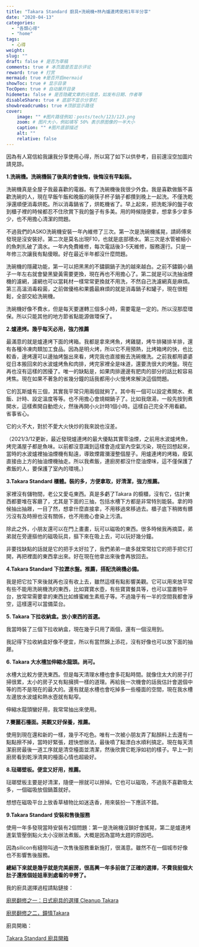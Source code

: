 ```yaml
---
title: "Takara Standard 廚具+洗碗機+林內爐連烤使用1年半分享"
date: "2020-04-13"
categories: 
  - "各類心得"
  - "home"
tags: 
  - 心得
weight:
slug: ""
draft: false # 是否为草稿
comments: true # 本页面是否显示评论
reward: true # 打赏
mermaid: true #是否开启mermaid
showToc: true # 显示目录
TocOpen: true # 自动展开目录
hidemeta: false # 是否隐藏文章的元信息，如发布日期、作者等
disableShare: true # 底部不显示分享栏
showbreadcrumbs: true #顶部显示路径
cover:
    image: "" #图片路径例如：posts/tech/123/123.png
    zoom: # 图片大小，例如填写 50% 表示原图像的一半大小
    caption: "" #图片底部描述
    alt: ""
    relative: false
---
```


因為有人寫信給我讓我分享使用心得，所以寫了如下以供參考，目前還沒空加圖片請見諒。

**1.洗碗機。洗碗機裝了後真的會後悔，後悔沒有早點裝。**

洗碗機真是全屋子我最喜歡的電器。有了洗碗機後我很少外食。我是喜歡做飯不喜歡洗碗的人，現在早飯午飯和晚飯的碗筷子杯子鍋子都攢到晚上一起洗。不僅洗乾淨還順便消毒烘乾。所以消毒鍋省了，烘乾機省了。早上起來，把洗乾淨的盤子收到櫃子裡的時候都忍不住欣賞下我的盤子有多美。用的時候隨便拿，想拿多少拿多少，也不用擔心清潔的問題。

不過我們的ASKO洗碗機安裝一年內維修了三次。第一次是洗碗機搖晃，請師傅來發現是沒安裝好。第二次是莫名出現F10，也就是底部積水。第三次是水管被細小的魚刺扎破了滴水。一年內免費維修，每次電話後3-5天維修，服務還行。只是一年修三次讓我有點傻眼。好在最近半年都沒什麼問題。

洗碗機的隱藏功能，第一可以把黑黑的不鏽鋼鍋子洗的越來越白。之前不鏽鋼小鍋子一年左右就會變黑變黃需要更換，現在再也不用擔心了。第二就是可以洗抽油煙機的濾網，濾網也可以當耗材一樣常常更換就不用洗，不然自己洗濾網真是麻煩。第三高溫消毒殺菌，之前做優格和果醬最麻煩的就是消毒鍋子和罐子，現在很輕鬆，全部交給洗碗機。

洗碗機好像不費水，但是每天要運轉三個多小時，需要電是一定的。所以沒那麼環保。所以只能其他的地方節省點能源做環保了。

**2.爐連烤。幾乎每天必用，強力推薦**

最滿意的就是爐連烤下面的烤箱。我都是拿來烤魚，烤雞腿，烤牛排豬排羊排，還有各種冷凍肉類加工食品。因為是明火烤，所以它不用預熱，比烤箱烤的快，也比較香，邊烤還可以邊抽烤盤出來看，烤完我也直接搬去洗碗機洗。之前我都用婆婆從日本搬回來的水波爐烤魚和肉排，烤完家裡全是味道，還要洗很大的烤盤。現在再也沒有這樣的困擾了。唯一的缺點是，如果肉排邊邊有肥肉的部分的話比較容易烤焦。現在如果不著急的省幾分鐘的話我都用小火慢烤來解決這個問題。

它的瓦斯爐有三個，其實我平常只用兩個就夠了。其中有一個可以設定煮開水、煮飯、計時、設定溫度等等。也不用擔心會燒糊鍋子了。比如我燉湯，一般先按到煮開水，這樣煮開自動熄火，然後再開小火計時1個小時。這樣自己完全不用看顧。省事省心。

它的火不大，對於不愛大火快炒的我來說也沒差。

（2021/3/12更新，最近發現爐連烤的最大優點其實零油煙，之前用水波爐烤魚，烤完滿屋子都是魚味。以前都沒意識到這樣會造成室內空氣污染，現在回想起來，當時的水波爐裡抽油煙機有點遠，導致煙霧瀰漫整個屋子。用爐連烤的烤箱，廢氣直接由上方的抽油煙機抽走。所以我煮飯，連廚房都沒什麼油煙味，這不僅保護了煮飯的人，要保護了室內的環境。）

**3.Takara Standard 櫃體。裝的多，方便拿取，好清潔，強力推薦。**

家裡沒有儲物間，老公又愛屯東西。真是多虧了Takara 的櫥櫃，沒有它，估計東西都要堆在客廳了，尤其是下面的三抽，包括水槽下方都是非常特別能裝。拿的時候抽出抽屜，一目了然，想拿什麼直接拿，不用移過來移過去。櫃子底下稍微有髒污沒有及時擦也沒有關係，也不用擔心會染上污漬。

除此之外，小朋友還可以在門上畫畫，玩可以磁吸的東西。很多時候我再摘菜，弟弟就在旁邊摳他的磁吸玩具，摳下來在吸上去，可以玩好幾分鐘。

非要找缺點的話就是它的把手太好拉了，我們弟弟一歲多就常常拉它的把手把它打開，再把裡面的東西拿出來。好在現在他拿出來後會再放回去。

**4.Takara Standard 下拉瀝水盤。推薦，搭配洗碗機必備。**

我是把它拉下來後就再也沒有收上去，雖然這樣有點影響美觀。它可以用來放平常有些不能用洗碗機洗的東西，比如寶寶水壺，有些寶寶餐具等，也可以當置物平台，放常常需要拿的東西比如蜂蜜維生素瓶子等。不過幾乎有一半的空間我都會淨空，這樣還可以當備菜台。

**5\. Takara 下拉收納盒。放小東西的首選。**

我當時裝了三個下拉收納盒，現在幾乎只用了兩個，還有一個沒用到。

我記得下拉收納盒好像不便宜，所以有當然錦上添花，沒有好像也可以放下面的抽屜。

**6\. Takara 大水槽加伸縮水龍頭。尚可。**

水槽大比較方便洗東西。但是每天清理水槽也會多花點時間。就像住太大的房子打掃很累，太小的房子又有點擁擠一樣的道理。再給我一次機會的話我估計會選個中等的而不是現在的最大的。還有就是水槽也會吃掉多一些檯面的空間，現在我水槽左邊放水波爐和熱水壺就有點窄。

伸縮水龍頭蠻好用，我常常抽出來使用。

**7.賽麗石檯面。美觀又好保養，推薦。**

使用到現在還和新的一樣，幾乎不吃色。唯有一次被小朋友弄了點顏料上去還有一點點擦不掉，當時好緊張，趕快想辦法，最後噴了點漂白水順利搞定。現在每天清潔廚房最後一道工序就是清空檯面並清潔，然後欣賞它乾淨如初的樣子。早上一到廚房看到乾淨清爽的檯面心情也超級好。

**8.琺瑯壁板。便宜又好用，推薦。**

琺瑯壁板主要是好清潔，隨便一擦就可以擦掉。它也可以磁吸，不過我不喜歡吸太多，一個磁吸放個鍋蓋就好。

想想在磁吸平台上放香草植物比如迷迭香，用來裝扮一下應該不錯。

**9.Takara Standard 安裝和售後服務**

使用一年多發現當時安裝有2個問題：第一是洗碗機沒鎖好會搖晃，第二是爐連烤進氣管壓倒點火太小沒辦法煮飯。大概是因為當時太趕的原因吧。

因為silicon有縫隙叫過一次售後服務重新施打，很滿意。雖然不在一個城市好像也不影響售後服務。

**總結下來就是幾乎就是完美廚房，很高興一年多前做了正確的選擇，不費我挺個大肚子還推個娃娃車到處看的辛勞了。**

我的廚具選擇過程請點鏈接：

[廚房翻修之一：日式廚具的選擇 Cleanup Takara](https://fulltimemammy.com/%e5%bb%9a%e6%88%bf%e7%bf%bb%e4%bf%ae%e4%b9%8b%e4%b8%80/)

[廚房翻修之二，鐘情Takara](https://fulltimemammy.com/%E5%BB%9A%E6%88%BF%E7%BF%BB%E4%BF%AE%E4%B9%8B%E4%BA%8C%EF%BC%8C%E9%90%98%E6%83%85takara/)

廚具開箱：

[Takara Standard 廚具開箱](https://fulltimemammy.com/%e5%bb%9a%e6%88%bf%e7%bf%bb%e4%bf%ae%e4%b9%8b%e4%b8%89-and-takara-%e5%bb%9a%e5%85%b7%e9%96%8b%e7%ae%b1/)
